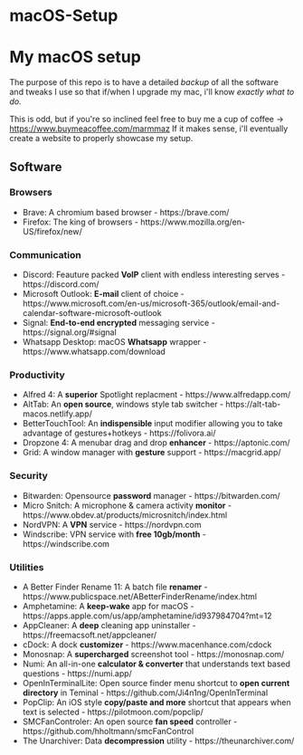 # macOS-Setup

<h1>My macOS setup</h1>

The purpose of this repo is to have a detailed *backup* of all the software and tweaks I use so that if/when I upgrade my mac, i'll know *exactly what to do.*

This is odd, but if you're so inclined feel free to buy me a cup of coffee -> https://www.buymeacoffee.com/marmmaz
If it makes sense, i'll eventually create a website to properly showcase my setup.

<h2>Software</h2>

<h3>Browsers</h3>
  <ul>
    <li>Brave: A chromium based browser - https://brave.com/</li>
    <li>Firefox: The king of browsers - https://www.mozilla.org/en-US/firefox/new/</li>
  </ul>
  
<h3>Communication</h3>
<ul>
    <li>Discord: Feauture packed <b>VoIP</b> client with endless interesting serves - https://discord.com/</li>
    <li>Microsoft Outlook: <b>E-mail</b> client of choice - https://www.microsoft.com/en-us/microsoft-365/outlook/email-and-calendar-software-microsoft-outlook</li>
    <li>Signal: <b>End-to-end encrypted</b> messaging service - https://signal.org/#signal</li>
    <li>Whatsapp Desktop: macOS <b>Whatsapp</b> wrapper - https://www.whatsapp.com/download</li>
</ul>
  

<h3>Productivity</h3>
  <ul>
  <li>Alfred 4: A <b>superior</b> Spotlight replacment - https://www.alfredapp.com/</li>
    <li>AltTab: An <b>open source</b>, windows style tab switcher - https://alt-tab-macos.netlify.app/</li>
    <li>BetterTouchTool: An <b>indispensible</b> input modifier allowing you to take advantage of gestures+hotkeys - https://folivora.ai/</li>
    <li>Dropzone 4: A menubar drag and drop <b>enhancer</b> - https://aptonic.com/</li>
    <li>Grid: A window manager with <b>gesture</b> support - https://macgrid.app/</li>
  </ul>
  
<h3>
<h3>Security</h3>
  <ul>
    <li>Bitwarden: Opensource <b>password</b> manager - https://bitwarden.com/</li>
    <li>Micro Snitch: A microphone & camera activity <b>monitor</b> - https://www.obdev.at/products/microsnitch/index.html</li>
    <li>NordVPN: A <b>VPN</b> service - https://nordvpn.com</li>
    <li>Windscribe: VPN service with <b>free 10gb/month</b> - https://windscribe.com</li>
  </ul>
  
  <h3>Utilities</h3>
  <ul>
    <li>A Better Finder Rename 11: A batch file <b>renamer</b> - https://www.publicspace.net/ABetterFinderRename/index.html</li>
    <li>Amphetamine: A <b>keep-wake</b> app for macOS - https://apps.apple.com/us/app/amphetamine/id937984704?mt=12</li>
    <li>AppCleaner: A <b>deep</b> cleaning app uninstaller - https://freemacsoft.net/appcleaner/</li>
    <li>cDock: A dock <b>customizer</b> - https://www.macenhance.com/cdock</li>
    <li>Monosnap: A <b>supercharged</b> screenshot tool - https://monosnap.com/</li>
    <li>Numi: An all-in-one <b>calculator & converter</b> that understands text based questions - https://numi.app/</li>
    <li>OpenInTerminalLite: Open source finder menu shortcut to <b>open current directory</b> in Teminal - https://github.com/Ji4n1ng/OpenInTerminal</li>
    <li>PopClip: An iOS style <b>copy/paste and more</b> shortcut that appears when text is selected - https://pilotmoon.com/popclip/</li>
    <li>SMCFanControler: An open source <b>fan speed</b> controller - https://github.com/hholtmann/smcFanControl</li>
    <li>The Unarchiver: Data <b>decompression</b> utility - https://theunarchiver.com/</li>
  </ul>
